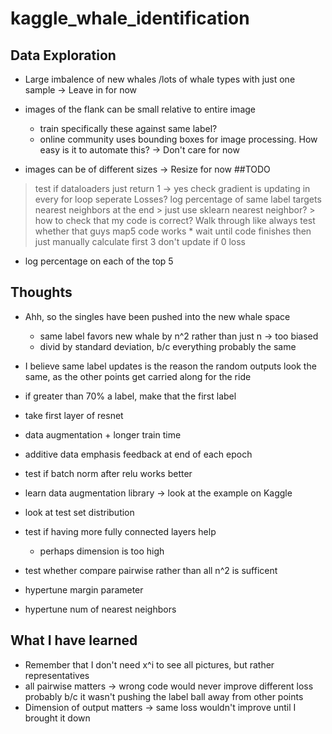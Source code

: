 # kaggle_whale_identification

## Data Exploration
* Large imbalence of new whales /lots of whale types with just one sample
    -> Leave in for now
* images of the flank can be small relative to entire image 
    * train specifically these against same label?
    * online community uses bounding boxes for image processing. How easy is it to automate this?
    -> Don't care for now

* images can be of different sizes
    -> Resize for now
##TODO
> test if dataloaders just return 1 -> yes
> check gradient is updating in every for loop
> seperate Losses?
> log percentage of same label targets 
> nearest neighbors at the end
    > just use sklearn nearest neighbor?
    > how to check that my code is correct? Walk through like always
> test whether that guys map5 code works
    * wait until code finishes then just manually calculate first 3
> don't update if 0 loss

* log percentage on each of the top 5
## Thoughts

* Ahh, so the singles have been pushed into the new whale space
    * same label favors new whale by n^2 rather than just n -> too biased
    * divid by standard deviation, b/c everything probably the same

* I believe same label updates is the reason the random outputs look the same, as the other points get carried along for the ride

* if greater than 70% a label, make that the first label
* take first layer of resnet

* data augmentation + longer train time
* additive data emphasis feedback at end of each epoch

* test if batch norm after relu works better 
    


* learn data augmentation library -> look at the example on Kaggle
* look at test set distribution

* test if having more fully connected layers help 
    * perhaps dimension is too high
* test whether compare pairwise rather than all n^2 is sufficent
* hypertune margin parameter
* hypertune num of nearest neighbors
    
## What I have learned
* Remember that I don't need x^i to see all pictures, but rather representatives
* all pairwise matters -> wrong code would never improve different loss probably b/c it wasn't pushing the label ball away from other points
* Dimension of output matters -> same loss wouldn't improve until I brought it down
